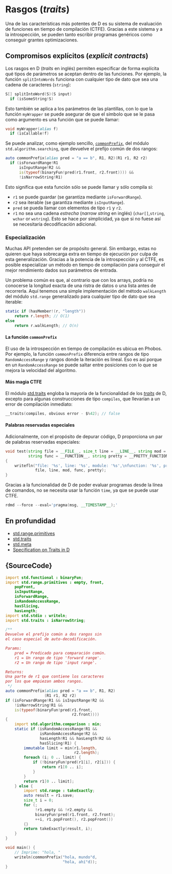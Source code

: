 # Rasgos (*traits*)

Una de las características más potentes de D es su sistema de evaluación de
funciones en tiempo de compilación (CTFE). Gracias a este sistema y a la
introspección, se pueden tanto escribir programas genéricos como conseguir
grantes optimizaciones.

## Compromisos explícitos (*explicit contracts*)

Los rasgos en D (*traits* en inglés) permiten especificar de forma explícita
qué tipos de parámetros se aceptan dentro de las funciones. Por ejemplo,
la función `splitIntoWords` funciona con cualquier tipo de dato que sea una
cadena de caracteres (`string`):

```d
S[] splitIntoWord(S)(S input)
  if (isSomeString!S)
```

Esto también se aplica a los parámetros de las plantillas, con lo que la
función `myWrapper` se puede asegurar de que el símbolo que se le pasa como
argumento es una función que se puede llamar:

```d
void myWrapper(alias f)
  if (isCallable!f)
```

Se puede analizar, como ejemplo sencillo,
[`commonPrefix`](https://dlang.org/phobos/std_algorithm_searching.html#.commonPrefix),
del módulo `std.algorithm.searching`, que devuelve el prefijo común de dos rangos:

```d
auto commonPrefix(alias pred = "a == b", R1, R2)(R1 r1, R2 r2)
  if (isForwardRange!R1
      isInputRange!R2 &&
      is(typeof(binaryFun!pred(r1.front, r2.front)))) &&
      !isNarrowString!R1)
```

Esto significa que esta función sólo se puede llamar y sólo compila si:

- `r1` se puede guardar (se garantiza mediante `isForwardRange`).
- `r2` sea iterable (se garantiza mediante `isInputRange`).
- `pred` se pueda llamar con elementos de tipo `r1` y `r2`.
- `r1` no sea una cadena _estrecha_ (_narrow string_ en inglés) (`char[]`,`string`, `wchar` or `wstring`). Esto se hace por simplicidad, ya que si no fuese así se necesitaría decodificación adicional.

### Especialización

Muchas API pretenden ser de propósito general. Sin embargo, estas no quieren
que haya sobrecarga extra en tiempo de ejecución por culpa de esta
generalización. Gracias a la potencia de la introspección y al CTFE, es posible
especializar un método en tiempo de compilación para conseguir el mejor
rendimiento dados sus parámetros de entrada.

Un problema común es que, al contrario que con los arrays, podría no conocerse
la longitud exacta de una ristra de datos o una lista antes de recorrerla.
Aquí tenemos una simple implementación del método `walkLength` del módulo
`std.range` generalizado para cualquier tipo de dato que sea iterable:

```d
static if (hasMember!(r, "length"))
    return r.length; // O(1)
else
    return r.walkLength; // O(n)
```

#### La función `commonPrefix`

El uso de la introspección en tiempo de compilación es ubicua en Phobos. Por
ejemplo, la función `commonPrefix` diferencia entre rangos de tipo
`RandomAccessRange` y rangos donde la iteración es lineal. Eso es así porque
en un `RandomAccessRange` se puede saltar entre posiciones con lo que se mejora
la velocidad del algoritmo.

#### Más magia CTFE

El módulo [std.traits](https://dlang.org/phobos/std_traits.html) engloba la
mayoría de la funcionalidad de los [*traits*](https://dlang.org/spec/traits.html)
de D, excepto para algunas construcciones de tipo `compiles`, que llevarían a
un error de compilación inmediato:

```d
__traits(compiles, obvious error - $%42); // false
```

#### Palabras reservadas especiales

Adicionalmente, con el propósito de depurar código, D proporciona un par de
palabras reservadas especiales:

```d
void test(string file = __FILE__, size_t line = __LINE__, string mod = __MODULE__,
          string func = __FUNCTION__, string pretty = __PRETTY_FUNCTION__)
{
    writefln("file: '%s', line: '%s', module: '%s',\nfunction: '%s', pretty function: '%s'",
             file, line, mod, func, pretty);
}
```

Gracias a la funcionalidad de D de poder evaluar programas desde la línea de
comandos, no se necesita usar la función `time`, ya que se puede usar CTFE.

```d
rdmd --force --eval='pragma(msg, __TIMESTAMP__);'
```

## En profundidad

- [std.range.primitives](https://dlang.org/phobos/std_range_primitives.html)
- [std.traits](https://dlang.org/phobos/std_traits.html)
- [std.meta](https://dlang.org/phobos/std_meta.html)
- [Specification on Traits in D](https://dlang.org/spec/traits.html)

## {SourceCode}

```d
import std.functional : binaryFun;
import std.range.primitives : empty, front,
    popFront,
    isInputRange,
    isForwardRange,
    isRandomAccessRange,
    hasSlicing,
    hasLength;
import std.stdio : writeln;
import std.traits : isNarrowString;

/**
Devuelve el prefijo común a dos rangos sin
el caso especial de auto-decodificación.

Params:
    pred = Predicado para comparación común.
    r1 = Un rango de tipo 'forward range'.
    r2 = Un rango de tipo 'input range'.

Returns:
Una parte de r1 que contiene los caracteres
por los que empiezan ambos rangos.
 */
auto commonPrefix(alias pred = "a == b", R1, R2)
                 (R1 r1, R2 r2)
if (isForwardRange!R1 && isInputRange!R2 &&
    !isNarrowString!R1 &&
    is(typeof(binaryFun!pred(r1.front,
                             r2.front))))
{
    import std.algorithm.comparison : min;
    static if (isRandomAccessRange!R1 &&
               isRandomAccessRange!R2 &&
               hasLength!R1 && hasLength!R2 &&
               hasSlicing!R1) {
        immutable limit = min(r1.length,
                              r2.length);
        foreach (i; 0 .. limit) {
            if (!binaryFun!pred(r1[i], r2[i])) {
                return r1[0 .. i];
            }
        }
        return r1[0 .. limit];
    } else {
        import std.range : takeExactly;
        auto result = r1.save;
        size_t i = 0;
        for (;
             !r1.empty && !r2.empty &&
             binaryFun!pred(r1.front, r2.front);
             ++i, r1.popFront(), r2.popFront())
        {}
        return takeExactly(result, i);
    }
}

void main() {
    // Imprime: "hola, "
    writeln(commonPrefix("hola, mundo"d,
                         "hola, ahí"d));
}
```

